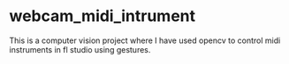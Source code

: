 # webcam_midi_intrument

This is a computer vision project where I have used opencv to control midi instruments in fl studio using gestures.
